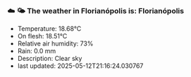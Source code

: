 ### ☁️ 🌤️  The weather in Florianópolis is: Florianópolis

- Temperature: 18.68°C
- On flesh: 18.51°C
- Relative air humidity: 73%
- Rain: 0.0 mm
- Description: Clear sky
- last updated: 2025-05-12T21:16:24.030767
